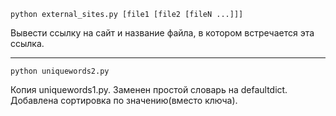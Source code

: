 <code>python external_sites.py [file1 [file2 [fileN ...]]]</code>
<p>Вывести ссылку на сайт и название файла, в котором встречается эта ссылка.</p>
<hr />
<code>python uniquewords2.py</code>
<p>Копия uniquewords1.py. Заменен простой словарь на defaultdict. Добавлена сортировка по значению(вместо ключа).</p>